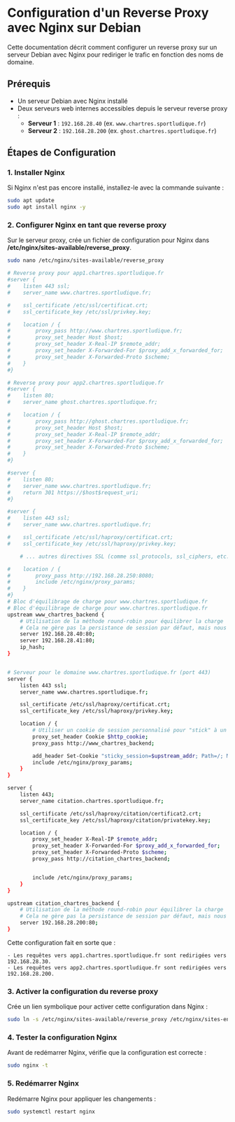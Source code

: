 # Configuration d'un Reverse Proxy avec Nginx sur Debian

Cette documentation décrit comment configurer un reverse proxy sur un serveur Debian avec Nginx pour rediriger le trafic en fonction des noms de domaine.

## Prérequis

- Un serveur Debian avec Nginx installé
- Deux serveurs web internes accessibles depuis le serveur reverse proxy :
  - **Serveur 1** : `192.168.28.40` (ex. `www.chartres.sportludique.fr`)
  - **Serveur 2** : `192.168.28.200` (ex. `ghost.chartres.sportludique.fr`)

## Étapes de Configuration

### 1. Installer Nginx

Si Nginx n'est pas encore installé, installez-le avec la commande suivante :

```bash
sudo apt update
sudo apt install nginx -y
```

### 2. Configurer Nginx en tant que reverse proxy
Sur le serveur proxy, crée un fichier de configuration pour Nginx dans **/etc/nginx/sites-available/reverse_proxy**.

```bash
sudo nano /etc/nginx/sites-available/reverse_proxy
```

```bash
# Reverse proxy pour app1.chartres.sportludique.fr
#server {
#    listen 443 ssl;
#    server_name www.chartres.sportludique.fr;

#    ssl_certificate /etc/ssl/certificat.crt;
#    ssl_certificate_key /etc/ssl/privkey.key;

#    location / {
#        proxy_pass http://www.chartres.sportludique.fr;
#        proxy_set_header Host $host;
#        proxy_set_header X-Real-IP $remote_addr;
#        proxy_set_header X-Forwarded-For $proxy_add_x_forwarded_for;
#        proxy_set_header X-Forwarded-Proto $scheme;
#    }
#}

# Reverse proxy pour app2.chartres.sportludique.fr
#server {
#    listen 80;
#    server_name ghost.chartres.sportludique.fr;

#    location / {
#        proxy_pass http://ghost.chartres.sportludique.fr;
#        proxy_set_header Host $host;
#        proxy_set_header X-Real-IP $remote_addr;
#        proxy_set_header X-Forwarded-For $proxy_add_x_forwarded_for;
#        proxy_set_header X-Forwarded-Proto $scheme;
#    }
#}

#server {
#    listen 80;
#    server_name www.chartres.sportludique.fr;
#    return 301 https://$host$request_uri;
#}

#server {
#    listen 443 ssl;
#    server_name www.chartres.sportludique.fr;

#    ssl_certificate /etc/ssl/haproxy/certificat.crt;
#    ssl_certificate_key /etc/ssl/haproxy/privkey.key;

    # ... autres directives SSL (comme ssl_protocols, ssl_ciphers, etc.)

#    location / {
#        proxy_pass http://192.168.28.250:8080;
#        include /etc/nginx/proxy_params;
#    }
#}
# Bloc d'équilibrage de charge pour www.chartres.sportludique.fr
# Bloc d'équilibrage de charge pour www.chartres.sportludique.fr
upstream www_chartres_backend {
    # Utilisation de la méthode round-robin pour équilibrer la charge
    # Cela ne gère pas la persistance de session par défaut, mais nous ajouterons un cookie pour suivre la session
    server 192.168.28.40:80;
    server 192.168.28.41:80;
    ip_hash;
}


# Serveur pour le domaine www.chartres.sportludique.fr (port 443)
server {
    listen 443 ssl;
    server_name www.chartres.sportludique.fr;

    ssl_certificate /etc/ssl/haproxy/certificat.crt;
    ssl_certificate_key /etc/ssl/haproxy/privkey.key;

    location / {
        # Utiliser un cookie de session personnalisé pour "stick" à un serveur
        proxy_set_header Cookie $http_cookie;
        proxy_pass http://www_chartres_backend;

        add_header Set-Cookie "sticky_session=$upstream_addr; Path=/; Max-Age=3600";
        include /etc/nginx/proxy_params;
    }
}

server {
    listen 443;
    server_name citation.chartres.sportludique.fr;

    ssl_certificate /etc/ssl/haproxy/citation/certificat2.crt;
    ssl_certificate_key /etc/ssl/haproxy/citation/privatekey.key;

    location / {
        proxy_set_header X-Real-IP $remote_addr;
        proxy_set_header X-Forwarded-For $proxy_add_x_forwarded_for;
        proxy_set_header X-Forwarded-Proto $scheme;
        proxy_pass http://citation_chartres_backend;


        include /etc/nginx/proxy_params;
    }
}

upstream citation_chartres_backend {
    # Utilisation de la méthode round-robin pour équilibrer la charge
    # Cela ne gère pas la persistance de session par défaut, mais nous ajouterons un cookie pour suivre la session
    server 192.168.28.200:80;
}
```

Cette configuration fait en sorte que :

    - Les requêtes vers app1.chartres.sportludique.fr sont redirigées vers 192.168.28.30.
    - Les requêtes vers app2.chartres.sportludique.fr sont redirigées vers 192.168.28.200.

### 3. Activer la configuration du reverse proxy
Crée un lien symbolique pour activer cette configuration dans Nginx :

```bash
sudo ln -s /etc/nginx/sites-available/reverse_proxy /etc/nginx/sites-enabled/
```

### 4. Tester la configuration Nginx
Avant de redémarrer Nginx, vérifie que la configuration est correcte :

```bash
sudo nginx -t
```

### 5. Redémarrer Nginx
Redémarre Nginx pour appliquer les changements :

```bash
sudo systemctl restart nginx
```